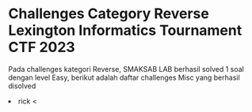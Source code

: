 # Challenges Category Reverse Lexington Informatics Tournament CTF 2023

<p>Pada challenges kategori Reverse, SMAKSAB LAB berhasil solved 1 soal dengan level Easy, berikut adalah daftar challenges Misc yang berhasil disolved</p>
<li> rick <</li>
